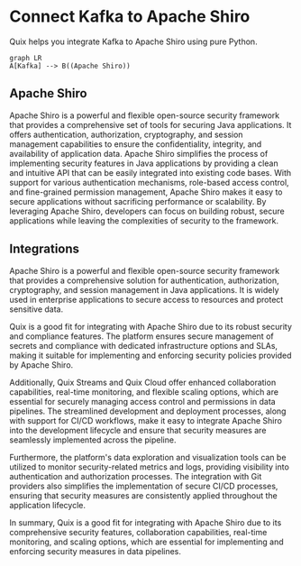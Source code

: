 # Connect Kafka to Apache Shiro

Quix helps you integrate Kafka to Apache Shiro using pure Python.

```mermaid
graph LR
A[Kafka] --> B((Apache Shiro))
```

## Apache Shiro

Apache Shiro is a powerful and flexible open-source security framework that provides a comprehensive set of tools for securing Java applications. It offers authentication, authorization, cryptography, and session management capabilities to ensure the confidentiality, integrity, and availability of application data. Apache Shiro simplifies the process of implementing security features in Java applications by providing a clean and intuitive API that can be easily integrated into existing code bases. With support for various authentication mechanisms, role-based access control, and fine-grained permission management, Apache Shiro makes it easy to secure applications without sacrificing performance or scalability. By leveraging Apache Shiro, developers can focus on building robust, secure applications while leaving the complexities of security to the framework.

## Integrations

Apache Shiro is a powerful and flexible open-source security framework that provides a comprehensive solution for authentication, authorization, cryptography, and session management in Java applications. It is widely used in enterprise applications to secure access to resources and protect sensitive data.

Quix is a good fit for integrating with Apache Shiro due to its robust security and compliance features. The platform ensures secure management of secrets and compliance with dedicated infrastructure options and SLAs, making it suitable for implementing and enforcing security policies provided by Apache Shiro.

Additionally, Quix Streams and Quix Cloud offer enhanced collaboration capabilities, real-time monitoring, and flexible scaling options, which are essential for securely managing access control and permissions in data pipelines. The streamlined development and deployment processes, along with support for CI/CD workflows, make it easy to integrate Apache Shiro into the development lifecycle and ensure that security measures are seamlessly implemented across the pipeline.

Furthermore, the platform's data exploration and visualization tools can be utilized to monitor security-related metrics and logs, providing visibility into authentication and authorization processes. The integration with Git providers also simplifies the implementation of secure CI/CD processes, ensuring that security measures are consistently applied throughout the application lifecycle.

In summary, Quix is a good fit for integrating with Apache Shiro due to its comprehensive security features, collaboration capabilities, real-time monitoring, and scaling options, which are essential for implementing and enforcing security measures in data pipelines.

